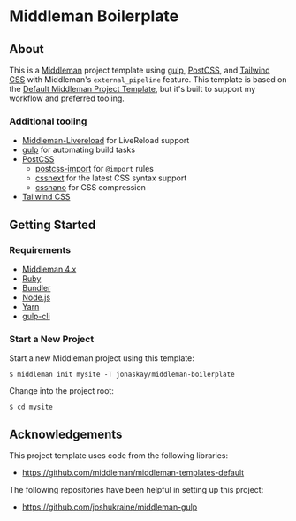 # Middleman Boilerplate

## About

This is a [Middleman](https://middlemanapp.com/) project template using [gulp](https://gulpjs.com/), [PostCSS](https://postcss.org/), and [Tailwind CSS](https://tailwindcss.com/docs/what-is-tailwind/) with Middleman's `external_pipeline` feature. This template is based on the [Default Middleman Project Template](https://github.com/middleman/middleman-templates-default), but it's built to support my workflow and preferred tooling.

### Additional tooling

* [Middleman-Livereload](https://github.com/middleman/middleman-livereload) for LiveReload support
* [gulp](https://gulpjs.com/) for automating build tasks
* [PostCSS](https://postcss.org/)
  * [postcss-import](https://github.com/postcss/postcss-import) for `@import` rules
  * [cssnext](http://cssnext.io/) for the latest CSS syntax support
  * [cssnano](https://cssnano.co/) for CSS compression
* [Tailwind CSS](https://tailwindcss.com/docs/what-is-tailwind/)

## Getting Started

### Requirements

* [Middleman 4.x](https://middlemanapp.com/basics/install/)
* [Ruby](https://www.ruby-lang.org/en/)
* [Bundler](http://bundler.io/)
* [Node.js](https://nodejs.org/en/)
* [Yarn](https://yarnpkg.com/lang/en/)
* [gulp-cli](https://gulpjs.com/)

### Start a New Project

Start a new Middleman project using this template:

    $ middleman init mysite -T jonaskay/middleman-boilerplate

Change into the project root:

    $ cd mysite

## Acknowledgements

This project template uses code from the following libraries:
* <https://github.com/middleman/middleman-templates-default>

The following repositories have been helpful in setting up this project:
* <https://github.com/joshukraine/middleman-gulp>
